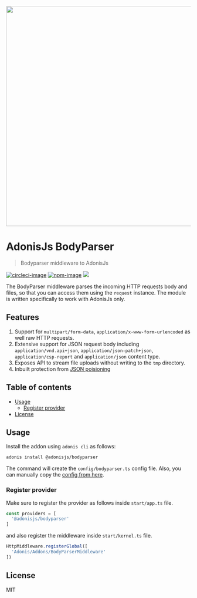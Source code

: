 <div align="center">
  <img src="https://res.cloudinary.com/adonisjs/image/upload/q_100/v1558612869/adonis-readme_zscycu.jpg" width="600px">
</div>

# AdonisJs BodyParser
> Bodyparser middleware to AdonisJs

[![circleci-image]][circleci-url] [![npm-image]][npm-url] ![](https://img.shields.io/badge/Typescript-294E80.svg?style=for-the-badge&logo=typescript)

The BodyParser middleware parses the incoming HTTP requests body and files, so that you can access them using the `request` instance. The module is written specifically to work with AdonisJs only.

## Features
1. Support for `multipart/form-data`, `application/x-www-form-urlencoded` as well raw HTTP requests.
2. Extensive support for JSON request body including `application/vnd.api+json`, `application/json-patch+json`, `application/csp-report` and `application/json` content type.
3. Exposes API to stream file uploads without writing to the `tmp` directory.
4. Inbuilt protection from [JSON poisioning](https://medium.com/intrinsic/javascript-prototype-poisoning-vulnerabilities-in-the-wild-7bc15347c96)

<!-- START doctoc generated TOC please keep comment here to allow auto update -->
<!-- DON'T EDIT THIS SECTION, INSTEAD RE-RUN doctoc TO UPDATE -->
## Table of contents

- [Usage](#usage)
  - [Register provider](#register-provider)
- [License](#license)

<!-- END doctoc generated TOC please keep comment here to allow auto update -->

## Usage
Install the addon using `adonis cli` as follows:

```sh
adonis install @adonisjs/bodyparser
```

The command will create the `config/bodyparser.ts` config file. Also, you can manually copy the [config from here](config/index.ts).

### Register provider
Make sure to register the provider as follows inside `start/app.ts` file.

```ts
const providers = [
  '@adonisjs/bodyparser'
]
```

and also register the middleware inside `start/kernel.ts` file.

```ts
HttpMiddleware.registerGlobal([
  'Adonis/Addons/BodyParserMiddleware'
])
```

[circleci-image]: https://img.shields.io/circleci/project/github/adonisjs/adonis-bodyparser/master.svg?style=for-the-badge&logo=appveyor
[circleci-url]: https://circleci.com/gh/adonisjs/adonis-bodyparser "circleci"

[npm-image]: https://img.shields.io/npm/v/@adonisjs/bodyparser.svg?style=for-the-badge&logo=npm
[npm-url]: https://npmjs.org/package/@adonisjs/bodyparser "npm"

## License
MIT
